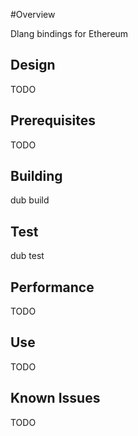 #Overview

Dlang bindings for Ethereum

## Design

TODO

## Prerequisites

TODO

## Building

dub build

## Test

dub test

## Performance

TODO

## Use

TODO

## Known Issues

TODO
